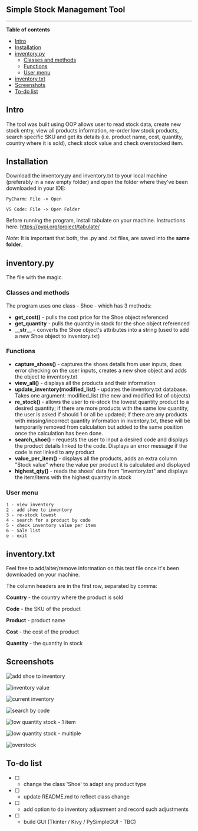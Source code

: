 
<h2>Simple Stock Management Tool</h2>

___
<b>Table of contents</b>
- [Intro](#intro)
- [Installation](#installation)
- [inventory.py](#inventorypy)
  - [Classes and methods](#classes-and-methods)
  - [Functions](#functions)
  - [User menu](#user-menu)
- [inventory.txt](#inventorytxt)
- [Screenshots](#screenshots)
- [To-do list](#to-do-list)


## Intro
The tool was built using OOP allows user to read stock data, create new stock entry, view all products information, re-order low stock products, search specific SKU and get its details (i.e. product name, cost, quantity, country where it is sold), check stock value and check overstocked item.

## Installation
Download the inventory.py and inventory.txt to your local machine (preferably in a new empty folder) and open the folder where they've been downloaded in your IDE:

    PyCharm: File -> Open

    VS Code: File -> Open Folder

Before running the program, install tabulate on your machine. Instructions here:
https://pypi.org/project/tabulate/

_Note_: It is important that both, the .py and .txt files, are saved into the __same folder__.

## inventory.py
The file with the magic.

### Classes and methods
The program uses one class - Shoe - which has 3 methods:
* __get_cost()__ - pulls the cost price for the Shoe object referenced
* __get_quantity__ - pulls the quantity in stock for the shoe object referenced
* __\_\_str\_\___ - converts the Shoe object's attributes into a string (used to add a new Shoe object to inventory.txt)

### Functions
* __capture_shoes()__ - captures the shoes details from user inputs, does error checking on the user inputs, creates a new shoe object and adds the object to inventory.txt
* __view_all()__ - displays all the products and their information 
* __update_inventory(modified_list)__ - updates the inventory.txt database. Takes one argument: modified_list (the new and modified list of objects)
* __re_stock()__ - allows the user to re-stock the lowest quantity product to a desired quantity; if there are more products with the same low quantity, the user is asked if should 1 or all be updated; if there are any products with missing/incorrect quantity information in inventory.txt, these will be temporarily removed from calculation but added to the same position once the calculation has been done.
* __search_shoe()__ - requests the user to input a desired code and displays the product details linked to the code. Displays an error message if the code is not linked to any product
* __value_per_item()__ - displays all the products, adds an extra column "Stock value" where the value per product it is calculated and displayed
* __highest_qty()__ - reads the shoes' data from "inventory.txt" and displays the item/items with the highest quantity in stock

### User menu
```
1 - view inventory
2 - add shoe to inventory
3 - re-stock lowest
4 - search for a product by code
5 - check inventory value per item
6 - Sale list
e - exit
```

## inventory.txt
Feel free to add/alter/remove information on this text file once it's been downloaded on your machine.

The column headers are in the first row, separated by comma:

__Country__ - the country where the product is sold

__Code__ - the SKU of the product

__Product__ - product name

__Cost__ - the cost of the product

__Quantity__ - the quantity in stock

## Screenshots
![add shoe to inventory](https://github.com/radu-a1091/finalCapstone/blob/156a12c03c7d9bb3e78c59c8781dce3ddb14eccc/add.jpg "add")

![inventory value](https://github.com/radu-a1091/finalCapstone/blob/156a12c03c7d9bb3e78c59c8781dce3ddb14eccc/inv_value.jpg "inventory value")

![current inventory](https://github.com/radu-a1091/finalCapstone/blob/156a12c03c7d9bb3e78c59c8781dce3ddb14eccc/view_all.jpg "current inventory")

![search by code](https://github.com/radu-a1091/finalCapstone/blob/156a12c03c7d9bb3e78c59c8781dce3ddb14eccc/search.jpg "search by code")

![low quantity stock - 1 item](https://github.com/radu-a1091/finalCapstone/blob/156a12c03c7d9bb3e78c59c8781dce3ddb14eccc/restock_low.jpg "low quantity stock1")

![low quantity stock - multiple](https://github.com/radu-a1091/finalCapstone/blob/156a12c03c7d9bb3e78c59c8781dce3ddb14eccc/double_low_stock.jpg "low quantity2")

![overstock](https://github.com/radu-a1091/finalCapstone/blob/156a12c03c7d9bb3e78c59c8781dce3ddb14eccc/sale.jpg "overstock")

## To-do list
* [ ] - change the class 'Shoe' to adapt any product type

* [ ] - update README.md to reflect class change

* [ ] - add option to do inventory adjustment and record such adjustments

* [ ] - build GUI (Tkinter / Kivy / PySimpleGUI - TBC)  




